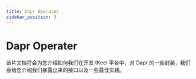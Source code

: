 ```yaml
---
title: Dapr Operater
sidebar_position: 3
---
```

# Dapr Operater
该片文档将会为您介绍如何我们在开发 tKeel 平台中，对 Dapr 的一些封装，我们会给您介绍我们暴露出来的接口以及一些最佳实践。
